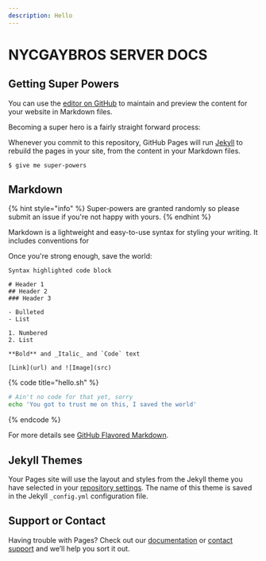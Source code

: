 ```yaml
---
description: Hello
---
```


# NYCGAYBROS SERVER DOCS

## Getting Super Powers

You can use the [editor on GitHub](https://github.com/nycgaybros/nycgaybros/edit/master/README.md) to maintain and preview the content for your website in Markdown files.

Becoming a super hero is a fairly straight forward process:

Whenever you commit to this repository, GitHub Pages will run [Jekyll](https://jekyllrb.com/) to rebuild the pages in your site, from the content in your Markdown files.

```
$ give me super-powers
```

## Markdown

{% hint style="info" %}
 Super-powers are granted randomly so please submit an issue if you're not happy with yours.
{% endhint %}

Markdown is a lightweight and easy-to-use syntax for styling your writing. It includes conventions for

Once you're strong enough, save the world:

```text
Syntax highlighted code block

# Header 1
## Header 2
### Header 3

- Bulleted
- List

1. Numbered
2. List

**Bold** and _Italic_ and `Code` text

[Link](url) and ![Image](src)
```

{% code title="hello.sh" %}
```bash
# Ain't no code for that yet, sorry
echo 'You got to trust me on this, I saved the world'
```
{% endcode %}

For more details see [GitHub Flavored Markdown](https://guides.github.com/features/mastering-markdown/).



## Jekyll Themes

Your Pages site will use the layout and styles from the Jekyll theme you have selected in your [repository settings](https://github.com/nycgaybros/nycgaybros/settings). The name of this theme is saved in the Jekyll `_config.yml` configuration file.

## Support or Contact

Having trouble with Pages? Check out our [documentation](https://help.github.com/categories/github-pages-basics/) or [contact support](https://github.com/contact) and we’ll help you sort it out.

